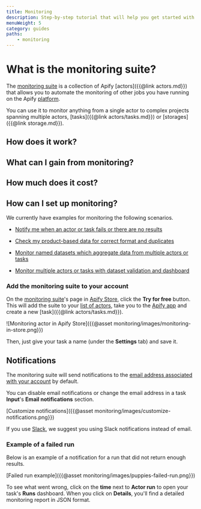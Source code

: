 ```yaml
---
title: Monitoring
description: Step-by-step tutorial that will help you get started with monitoring of your projects.
menuWeight: 5
category: guides
paths:
    - monitoring
---
```


# [](#what-is-the-monitoring-suite) What is the monitoring suite?

The [monitoring suite](https://apify.com/apify/monitoring) is a collection of Apify [actors]({{@link actors.md}}) that allows you to automate the monitoring of other jobs you have running on the Apify [platform](https://apify.com).

You can use it to monitor anything from a single actor to complex projects spanning multiple actors, [tasks]({{@link actors/tasks.md}}) or [storages]({{@link storage.md}}).

## [](#how-does-it-work) How does it work?



## [](#what-can-i-gain-from-monitoring) What can I gain from monitoring?



## [](#how-much-does-it-cost) How much does it cost?



## [](#how-can-I-set-up-monitoring) How can I set up monitoring?

We currently have examples for monitoring the following scenarios.

* [Notify me when an actor or task fails or there are no results](#notify-me-when-an-actor-or-task-fails-or-there-are-no-results)

* [Check my product-based data for correct format and duplicates](#check-my-product-based-data-for-correct-format-and-duplicates)

* [Monitor named datasets which aggregate data from multiple actors or tasks](#monitor-named-datasets-which-aggregate-data-from-multiple-actors-or-tasks)

* [Monitor multiple actors or tasks with dataset validation and dashboard](#monitor-multiple-actors-or-tasks-with-dataset-validation-and-dashboard)

### [](#add-the-monitoring-suite-to-your-account) Add the monitoring suite to your account

On the [monitoring suite](https://apify.com/apify/monitoring)'s page in [Apify Store](https://apify.com/store), click the **Try for free** button. This will add the suite to your [list of actors](https://my.apify.com/actors), take you to the [Apify app](https://my.apify.com) and create a new [task]({{@link actors/tasks.md}}).

![Monitoring actor in Apify Store]({{@asset monitoring/images/monitoring-in-store.png}})

Then, just give your task a name (under the **Settings** tab) and save it.

## [](#notifications) Notifications

The monitoring suite will send notifications to the [email address associated with your account](https://my.apify.com/account) by default.

You can disable email notifications or change the email address in a task **Input**'s **Email notifications** section.

[Customize notifications]({{@asset monitoring/images/customize-notifications.png}})

If you use [Slack](https://slack.com/), we suggest you using Slack notifications instead of email.

### [](#example-of-a-failed-run) Example of a failed run

Below is an example of a notification for a run that did not return enough results.

[Failed run example]({{@asset monitoring/images/puppies-failed-run.png}})

To see what went wrong, click on the **time** next to **Actor run** to open your task's **Runs** dashboard. When you click on **Details**, you'll find a detailed monitoring report in JSON format.